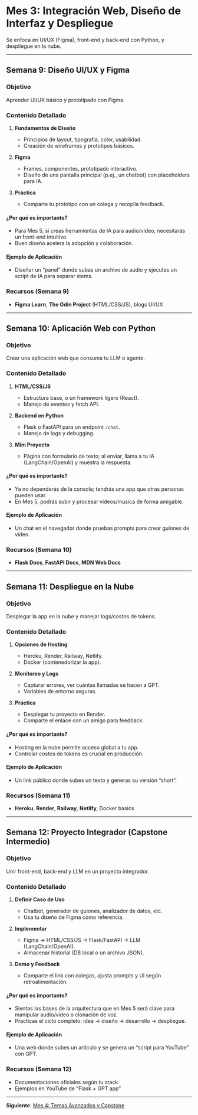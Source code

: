 # Mes 3: Integración Web, Diseño de Interfaz y Despliegue

Se enfoca en UI/UX (Figma), front-end y back-end con Python, y despliegue en la nube.

---

## Semana 9: Diseño UI/UX y Figma

### Objetivo
Aprender UI/UX básico y prototipado con Figma.

### Contenido Detallado

1. **Fundamentos de Diseño**  
   - Principios de layout, tipografía, color, usabilidad.  
   - Creación de wireframes y prototipos básicos.

2. **Figma**  
   - Frames, componentes, prototipado interactivo.  
   - Diseño de una pantalla principal (p.ej., un chatbot) con placeholders para IA.

3. **Práctica**  
   - Comparte tu prototipo con un colega y recopila feedback.

#### ¿Por qué es importante?
- Para Mes 5, si creas herramientas de IA para audio/video, necesitarás un front-end intuitivo.  
- Buen diseño acelera la adopción y colaboración.

#### Ejemplo de Aplicación
- Diseñar un “panel” donde subas un archivo de audio y ejecutes un script de IA para separar stems.

### Recursos (Semana 9)
- **Figma Learn**, **The Odin Project** (HTML/CSS/JS), blogs UI/UX

---

## Semana 10: Aplicación Web con Python

### Objetivo
Crear una aplicación web que consuma tu LLM o agente.

### Contenido Detallado

1. **HTML/CSS/JS**  
   - Estructura base, o un framework ligero (React).  
   - Manejo de eventos y fetch API.

2. **Backend en Python**  
   - Flask o FastAPI para un endpoint `/chat`.  
   - Manejo de logs y debugging.

3. **Mini Proyecto**  
   - Página con formulario de texto; al enviar, llama a tu IA (LangChain/OpenAI) y muestra la respuesta.

#### ¿Por qué es importante?
- Ya no dependerás de la consola; tendrás una app que otras personas pueden usar.  
- En Mes 5, podrás subir y procesar videos/música de forma amigable.

#### Ejemplo de Aplicación
- Un chat en el navegador donde pruebas prompts para crear guiones de video.

### Recursos (Semana 10)
- **Flask Docs**, **FastAPI Docs**, **MDN Web Docs**

---

## Semana 11: Despliegue en la Nube

### Objetivo
Desplegar la app en la nube y manejar logs/costos de tokens.

### Contenido Detallado

1. **Opciones de Hosting**  
   - Heroku, Render, Railway, Netlify.  
   - Docker (contenedorizar la app).

2. **Monitoreo y Logs**  
   - Capturar errores, ver cuántas llamadas se hacen a GPT.  
   - Variables de entorno seguras.

3. **Práctica**  
   - Desplegar tu proyecto en Render.  
   - Comparte el enlace con un amigo para feedback.

#### ¿Por qué es importante?
- Hosting en la nube permite acceso global a tu app.  
- Controlar costos de tokens es crucial en producción.

#### Ejemplo de Aplicación
- Un link público donde subes un texto y generas su versión “short”.

### Recursos (Semana 11)
- **Heroku**, **Render**, **Railway**, **Netlify**, Docker basics

---

## Semana 12: Proyecto Integrador (Capstone Intermedio)

### Objetivo
Unir front-end, back-end y LLM en un proyecto integrador.

### Contenido Detallado

1. **Definir Caso de Uso**  
   - Chatbot, generador de guiones, analizador de datos, etc.  
   - Usa tu diseño de Figma como referencia.

2. **Implementar**  
   - Figma → HTML/CSS/JS → Flask/FastAPI → LLM (LangChain/OpenAI).  
   - Almacenar historial (DB local o un archivo JSON).

3. **Demo y Feedback**  
   - Comparte el link con colegas, ajusta prompts y UI según retroalimentación.

#### ¿Por qué es importante?
- Sientas las bases de la arquitectura que en Mes 5 será clave para manipular audio/video o clonación de voz.  
- Practicas el ciclo completo: idea → diseño → desarrollo → despliegue.

#### Ejemplo de Aplicación
- Una web donde subes un artículo y se genera un “script para YouTube” con GPT.

### Recursos (Semana 12)
- Documentaciones oficiales según tu stack
- Ejemplos en YouTube de “Flask + GPT app”

---

**Siguiente**: [Mes 4: Temas Avanzados y Capstone](Mes-4-Avanzados.md)
